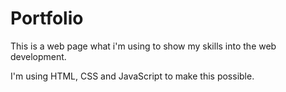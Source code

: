 # Portfolio
This is a web page what i'm using to show my skills into the web development.

I'm using HTML, CSS and JavaScript to make this possible.
